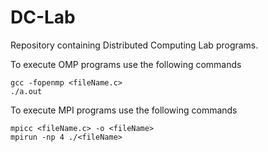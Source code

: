 # DC-Lab
Repository containing Distributed Computing Lab programs.

To execute OMP programs use the following commands
```
gcc -fopenmp <fileName.c>
./a.out
```


To execute MPI programs use the following commands
```
mpicc <fileName.c> -o <fileName>
mpirun -np 4 ./<fileName>
```
